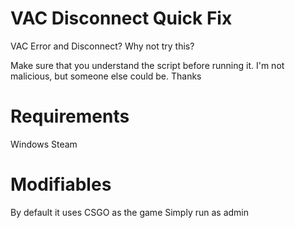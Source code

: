 # VAC Disconnect Quick Fix
 VAC Error and Disconnect? Why not try this?
 
 Make sure that you understand the script before running it. I'm not malicious, but someone else could be. Thanks
 
# Requirements
Windows
Steam

# Modifiables
By default it uses CSGO as the game
Simply run as admin
